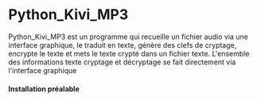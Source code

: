 # Python_Kivi_MP3

Python_Kivi_MP3 est un programme qui recueille un fichier audio via une interface graphique, le traduit en texte, génère des clefs de cryptage, encrypte le texte et mets le texte crypté dans un fichier texte. L'ensemble des informations texte cryptage et décryptage se fait directement via l'interface graphique

#### Installation préalable